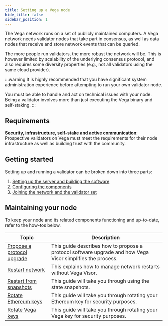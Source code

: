 ```yaml
---
title: Setting up a Vega node
hide_title: false
sidebar_position: 1
---
```

The Vega network runs on a set of publicly maintained computers. A Vega network needs validator nodes that take part in consensus, as well as data nodes that receive and store network events that can be queried.

The more people run validators, the more robust the network will be. This is however limited by scalability of the underlying consensus protocol, and also requires some diversity properties (e.g., not all validators using the same cloud provider).

:::warning
It is highly recommended that you have significant system administration experience before attempting to run your own validator node.

You must be able to handle and act on technical issues with your node. Being a validator involves more than just executing the Vega binary and self-staking.
:::

## Requirements
**[Security, infrastructure, self-stake and active communication](requirements/index.md)**: Prospective validators on Vega must meet the requirements for their node infrastructure as well as building trust with the community.

<!--**[Validator node overview](/docs/testnet/concepts/vega-chain#validator-nodes)**: Before beginning the process, learn how nodes work on Vega. Explore the different types of validator nodes that run a Vega network, how they're chosen, and what impact their scores have on their status.-->

## Getting started
Setting up and running a validator can be broken down into three parts:

1. [Setting up the server and building the software](./get-started/setup-server.md)
2. [Configuring the components](./get-started/setup-validator.md)
3. [Joining the network and the validator set](./get-started/setup-validator.md#synchronise-your-node)

## Maintaining your node
To keep your node and its related components functioning and up-to-date, refer to the how-tos below.

| Topic                                                                 |  Description                                                                                                        |
| ----------------------------------------------------------------------| -------------------------------------------------------------------------------------------------------- |
| [Propose a protocol upgrade](how-to/propose-protocol-upgrades.md)                               | This guide describes how to propose a protocol software upgrade and how Vega Visor simplifies the process. |
| [Restart network](how-to/restart-network.md)                               | This explains how to manage network restarts without Vega Visor. |
| [Restart from snapshots](how-to/use-snapshots.md)                               | This guide will take you through using the state snapshots. |
| [Rotate Ethereum keys](how-to/rotate-ethereum-keys.md) | This guide will take you through rotating your Ethereum key for security purposes. |
| [Rotate Vega keys](how-to/rotate-vega-keys.md)                               | This guide will take you through rotating your Vega key for security purposes. |
